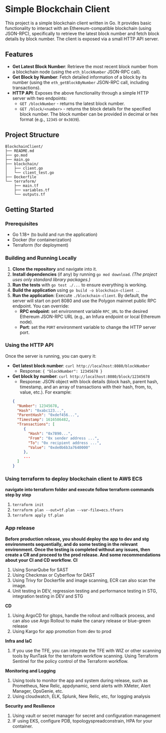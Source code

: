 # Simple Blockchain Client

This project is a simple blockchain client written in Go. It provides basic functionality to interact with an Ethereum-compatible blockchain (using JSON-RPC), specifically to retrieve the latest block number and fetch block details by block number. The client is exposed via a small HTTP API server.

## Features

- **Get Latest Block Number**: Retrieve the most recent block number from a blockchain node (using the `eth_blockNumber` JSON-RPC call).
- **Get Block by Number**: Fetch detailed information of a block by its number (using the `eth_getBlockByNumber` JSON-RPC call, including transactions).
- **HTTP API**: Exposes the above functionality through a simple HTTP server with two endpoints:
  - `GET /blockNumber` - returns the latest block number.
  - `GET /block/<number>` - returns the block details for the specified block number. The block number can be provided in decimal or hex format (e.g., `12345` or `0x3039`).

## Project Structure
```
BlockchainClient/
├── README.md
├── go.mod
├── main.go
├── blockchain/
│   ├── client.go
│   └── client_test.go
├── Dockerfile
└── terraform/
    ├── main.tf
    ├── variables.tf
    └── outputs.tf
```
## Getting Started

### Prerequisites
- Go 1.18+ (to build and run the application)
- Docker (for containerization)
- Terraform (for deployment)

### Building and Running Locally
1. **Clone the repository** and navigate into it.
2. **Install dependencies** (if any) by running `go mod download`. *(The project uses only standard library packages.)*
3. **Run the tests** with `go test ./...` to ensure everything is working.
4. **Build the application** using `go build -o blockchain-client .`. 
5. **Run the application**: Execute `./blockchain-client`. By default, the server will start on port 8080 and use the Polygon mainnet public RPC endpoint. You can override:
   - **RPC endpoint**: set environment variable `RPC_URL` to the desired Ethereum JSON-RPC URL (e.g., an Infura endpoint or local Ethereum node).
   - **Port**: set the `PORT` environment variable to change the HTTP server port.

### Using the HTTP API
Once the server is running, you can query it:
- **Get latest block number**: `curl http://localhost:8080/blockNumber`
  - Response: `{ "blockNumber": 12345678 }`
- **Get block by number**: `curl http://localhost:8080/block/12345678`
  - Response: JSON object with block details (block hash, parent hash, timestamp, and an array of transactions with their hash, from, to, value, etc.). For example:
  ```json
  {
    "Number": 12345678,
    "Hash": "0xabc123...",
    "ParentHash": "0xdef456...",
    "Timestamp": 1616586482,
    "Transactions": [
       {
         "Hash": "0x7890...",
         "From": "0x sender address ...",
         "To": "0x recipient address ...",
         "Value": "0xde0b6b3a7640000"
       },
       ...
    ]
  }

### Using terraform to deploy blockchain client to AWS ECS
**navigate into terraform folder and execute follow terraform commands step by step**
1. `terraform init`
2. `terraform plan --out=tf.plan --var-file=ecs.tfvars`
3. `terraform apply tf.plan`

### App release
**Before production release, you should deploy the app to dev and stg environments sequentially, and do some testing in the relevant environment. Once the testing is completed without any issues, then create a CR and proceed to the prod release. And some recommendations about your CI and CD workflow.**
**CI**
1. Using SonarQube for SAST
2. Using Checkmax or Cyberflow for DAST
3. Using Trivy for Dockerfile and image scanning, ECR can also scan the image.
4. Unit testing in DEV, regression testing and performance testing in STG, integration testing in DEV and STG

**CD**
1. Using ArgoCD for gitops, handle the rollout and rollback process, and can also use Argo Rollout to make the canary release or blue-green release
2. Using Kargo for app promotion from dev to prod

**Infra and IaC**
1. If you use the TFE, you can integrate the TFE with WIZ or other scanning tools by RunTask for the terraform workflow scanning. Using Terraform Sentinel for the policy control of the Terraform workflow.

**Monitoring and Logging**
1. Using tools to monitor the app and system during release, such as Prometheus, New Relic, appdynamic, send alerts with XMeter, Alert Manager, OpsGenie, etc.
2. Using cloudwatch, ELK, Splunk, New Relic, etc, for logging analysis

**Security and Resilience**
1. Using vault or secret manager for secret and configuration management
2. IF using EKS, configure PDB, topologyspreadconstrain, HPA for your container.